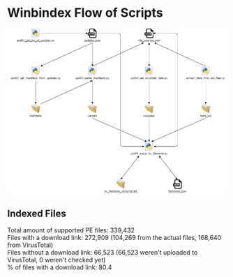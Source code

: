 # Winbindex Flow of Scripts

![winbindex-scripts-flow.png](winbindex-scripts-flow.png)

## Indexed Files

<!--FileStats-->
Total amount of supported PE files: 339,432  
Files with a download link: 272,909 (104,269 from the actual files, 168,640 from VirusTotal)  
Files without a download link: 66,523 (66,523 weren't uploaded to VirusTotal, 0 weren't checked yet)  
% of files with a download link: 80.4  
<!--/FileStats-->
